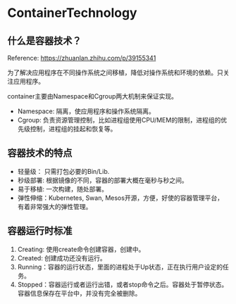 # ContainerTechnology

## 什么是容器技术？
Reference: https://zhuanlan.zhihu.com/p/39155341

为了解决应用程序在不同操作系统之间移植，降低对操作系统和环境的依赖。只关注应用程序。

container主要由Namespace和Cgroup两大机制来保证实现。

+ Namespace: 隔离，使应用程序和操作系统隔离。
+ Cgroup: 负责资源管理控制，比如进程组使用CPU/MEM的限制，进程组的优先级控制，进程组的挂起和恢复等。

## 容器技术的特点
+ 轻量级： 只需打包必要的Bin/Lib.
+ 秒级部署: 根据镜像的不同，容器的部署大概在毫秒与秒之间。
+ 易于移植: 一次构建，随处部署。
+ 弹性伸缩：Kubernetes, Swan, Mesos开源，方便，好使的容器管理平台，有着非常强大的弹性管理。

## 容器运行时标准
1. Creating: 使用create命令创建容器，创建中。
2. Created: 创建成功还没有运行。
3. Running：容器的运行状态，里面的进程处于Up状态，正在执行用户设定的任务。
4. Stopped：容器运行或者运行出错，或者stop命令之后。容器处于暂停状态。容器信息保存在平台中，并没有完全被删除。
